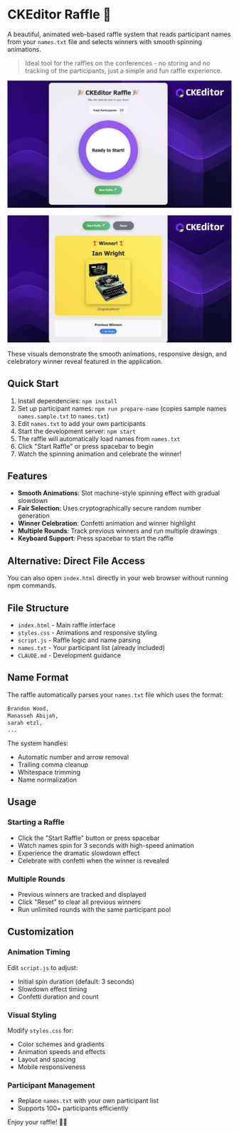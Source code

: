 # CKEditor Raffle 🎉

A beautiful, animated web-based raffle system that reads participant names from your `names.txt` file and selects winners with smooth spinning animations.

> Ideal tool for the raffles on the conferences - no storing and no tracking of the participants, just a simple and fun raffle experience.

![Main Raffle UI](assets/raffle-ui.png)

![Winner UI](assets/winner.png)

These visuals demonstrate the smooth animations, responsive design, and celebratory winner reveal featured in the application.

## Quick Start

1. Install dependencies: `npm install`
2. Set up participant names: `npm run prepare-name` (copies sample names `names.sample.txt` to `names.txt`)
3. Edit `names.txt` to add your own participants
4. Start the development server: `npm start`
5. The raffle will automatically load names from `names.txt`
6. Click "Start Raffle" or press spacebar to begin
7. Watch the spinning animation and celebrate the winner!
## Features

- **Smooth Animations**: Slot machine-style spinning effect with gradual slowdown
- **Fair Selection**: Uses cryptographically secure random number generation
- **Winner Celebration**: Confetti animation and winner highlight
- **Multiple Rounds**: Track previous winners and run multiple drawings
- **Keyboard Support**: Press spacebar to start the raffle

## Alternative: Direct File Access
You can also open `index.html` directly in your web browser without running npm commands.

## File Structure

- `index.html` - Main raffle interface
- `styles.css` - Animations and responsive styling
- `script.js` - Raffle logic and name parsing
- `names.txt` - Your participant list (already included)
- `CLAUDE.md` - Development guidance

## Name Format

The raffle automatically parses your `names.txt` file which uses the format:
```
Brandon Wood,
Manasseh Abijah,
sarah etzl,
...
```

The system handles:
- Automatic number and arrow removal
- Trailing comma cleanup  
- Whitespace trimming
- Name normalization

## Usage

### Starting a Raffle
- Click the "Start Raffle" button or press spacebar
- Watch names spin for 3 seconds with high-speed animation
- Experience the dramatic slowdown effect
- Celebrate with confetti when the winner is revealed

### Multiple Rounds
- Previous winners are tracked and displayed
- Click "Reset" to clear all previous winners
- Run unlimited rounds with the same participant pool

## Customization

### Animation Timing
Edit `script.js` to adjust:
- Initial spin duration (default: 3 seconds)
- Slowdown effect timing
- Confetti duration and count

### Visual Styling  
Modify `styles.css` for:
- Color schemes and gradients
- Animation speeds and effects
- Layout and spacing
- Mobile responsiveness

### Participant Management
- Replace `names.txt` with your own participant list
- Supports 100+ participants efficiently

Enjoy your raffle! 🎲✨